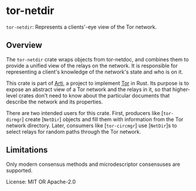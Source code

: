 # tor-netdir

`tor-netdir`: Represents a clients'-eye view of the Tor network.

## Overview

The `tor-netdir` crate wraps objects from tor-netdoc, and combines
them to provide a unified view of the relays on the network.
It is responsible for representing a client's knowledge of the
network's state and who is on it.

This crate is part of
[Arti](https://gitlab.torproject.org/tpo/core/arti/), a project to
implement [Tor](https://www.torproject.org/) in Rust.  Its purpose
is to expose an abstract view of a Tor network and the relays in
it, so that higher-level crates don't need to know about the
particular documents that describe the network and its properties.

There are two intended users for this crate.  First, producers
like [`tor-dirmgr`] create [`NetDir`] objects and fill them with
information from the Tor network directory.  Later, consumers
like [`tor-circmgr`] use [`NetDir`]s to select relays for random
paths through the Tor network.

## Limitations

Only modern consensus methods and microdescriptor consensuses are
supported.

License: MIT OR Apache-2.0
